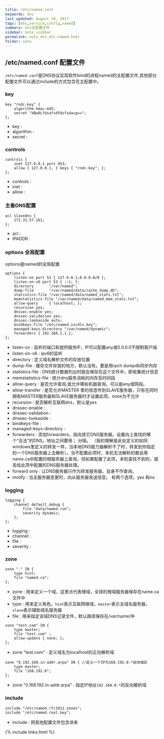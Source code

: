 ```yaml
---
title: /etc/named.conf
keywords: dns 
last_updated: August 10, 2017
tags: [dns,service,config,named]
summary: dns主配置文件
sidebar: note_sidebar
permalink: note_dns_etc-named.html
folder: note 
---
```


## /etc/named.conf 配置文件
`/etc/named.conf`是DNS协议实现软件bind的进程named的主配置文件,其他部分配置文件可以通过include的方式包含在主配置中。
### key
```
key "rndc-key" {
    algorithm hmac-md5;
    secret "kBw8Lfdsafsdfdsfsdacg==";
};
```
* key :
* algorithm :
* secret :

### controls
```
controls {
    inet 127.0.0.1 port 953;
    allow { 127.0.0.1; } keys { "rndc-key"; };
};
```
* controls :
* inet :
* allow :

### 主备DNS配置
```
acl slavedns { 
    172.31.57.161;
};
```
* acl :
* IPADDR : 

### options 全局配置
options是named的全局配置
```
options { 
    listen-on port 53 { 127.0.0.1;0.0.0.0/0 };
    listen-on-v6 port 53 { ::1; };
    directory       "/var/named";
    dump-file       "/var/named/data/cache_dump.db";
    statistics-file "/var/named/data/named_stats.txt";
    memstatistics-file "/var/named/data/named_mem_stats.txt";
    allow-query     { localhost; };
    recursion yes;
    dnssec-enable yes;
    dnssec-validation yes;
    dnssec-lookaside auto;
    bindkeys-file "/etc/named.iscdlv.key";
    managed-keys-directory "/var/named/dynamic";
    forwarders { 192.168.1.1 };
};
```
* listen-on : 监听的端口和提供服务IP，IP可以配置any或0.0.0.0不限制客户端
* listen-on-v6 : ipv6的监听
* directory : 定义域名解析文件的存放位置 
* dump-file : 缓存文件存放的地方，默认没有。要是用rpch dumpdb同步内存
* statistics-file : DNS统计数据列出时就会保存在这个文件中，即收集统计信息
* memstatistics-file : 统计dns服务消耗的内存及时间段
* allow-query : 是否允许查询,或允许哪些机器查询。可以是any或网段。
* allow-transfer : 是否允许MASTER 里的信息传到SLAVE服务器，只有在同时拥有MASTER服务器和SLAVE服务器时才设置此项。none为不允许
* recursion : 是否解析互联网dns，默认是yes
* dnssec-enable : 
* dnssec-validation :
* dnssec-lookaside :
* bindkeys-file :
* managed-keys-directory :
* forwarders : 添加forwarders，指向其它DNS服务器。设置向上查找的哪个“合法”的DNS。地址之间要用； 分隔。 （我的理解是此处定义的如同windows里定义的转发一样，当本地DNS服力器解析不了时，转发到你指定的一个DNS服务器上去解析）。当不配置此项时，本机无法解析的都会用name.ca中配置的根服务器上查询，但如果配置了此项，本机查找不到的，就丢给此项中配置的DNS服务器处理。
* forward only : 让DNS服务器只作为转发服务器，自身不作查询。
* motify : 当主服务器变更时，向从服务器发送信息。 有两个选项，yes 和no 

### logging
```
logging {
    channel default_debug {
        file "data/named.run";
        severity dynamic;
    };
};
```
* logging :
* channel :
* file :
* severity :

### zone
```
zone "." IN { 
    type hint;
    file "named.ca";
};
```
* zone : 用来定义一个域，这里点代表根域，全球的根域服务器保存在name.ca文件中   
* type : 用来定义角色。`hint`表示互联网根域，`master`表示主域名服务器，`slave`表示辅助域名服务器   
* file : 用来指定该域DNS记录文件，默认路径保存在/var/name/中   

```
zone "test.com" IN {
    type master;
    file "test.com" ;
    allow-update { none; };
};
```
* zone "test.com" :  定义域名为localhost的正向解析域

```
zone "0.192.168.in-addr.arpa" IN { //定义一个IP为168.192.0.*反向域区
    type master;
    file "168.192.0";
};
```
* zone "0.168.192.in-addr.arpa" :  指定IP地址`192.168.0.*`的反向解析域

### include
```
include "/etc/named.rfc1912.zones";
include "/etc/named.root.key";
```
* include : 把其他配置文件包含进来 

{% include links.html %}

